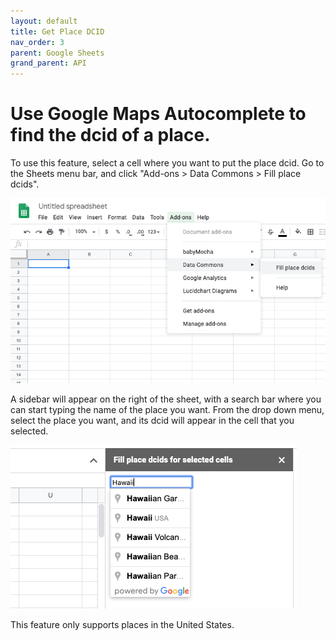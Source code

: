 ```yaml
---
layout: default
title: Get Place DCID
nav_order: 3
parent: Google Sheets
grand_parent: API
---
```


# Use Google Maps Autocomplete to find the dcid of a place.

To use this feature, select a cell where you want to put the place dcid. Go to the Sheets menu bar, and click "Add-ons > Data Commons > Fill place dcids".

![](/assets/sheets_menu_bar.png)

A sidebar will appear on the right of the sheet, with a search bar where you can start typing the name of the place you want. From the drop down menu, select the place you want, and its dcid will appear in the cell that you selected.

![](/assets/sheets_search_box.png)

This feature only supports places in the United States.